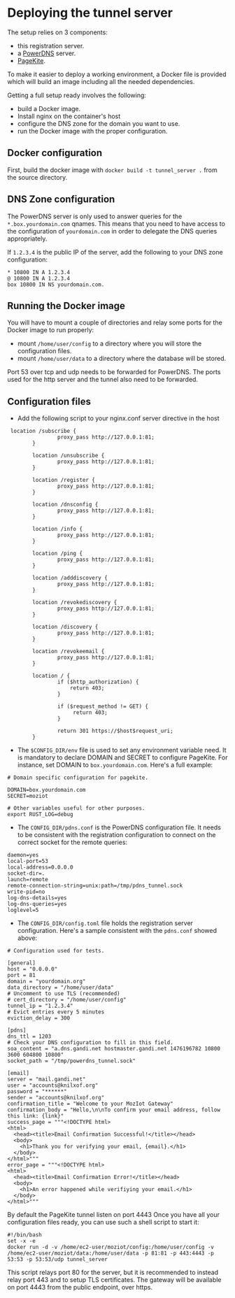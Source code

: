 # Deploying the tunnel server

The setup relies on 3 components:
- this registration server.
- a [PowerDNS](https://powerdns.com/) server.
- [PageKite](https://pagekite.net/).

To make it easier to deploy a working environment, a Docker file is provided which will build an image including all the needed dependencies.

Getting a full setup ready involves the following:
- build a Docker image.
- Install nginx on the container's host
- configure the DNS zone for the domain you want to use.
- run the Docker image with the proper configuration.

## Docker configuration

First, build the docker image with `docker build -t tunnel_server .` from the source directory.

## DNS Zone configuration

The PowerDNS server is only used to answer queries for the `*.box.yourdomain.com` qnames. This means that you need to have access to the configuration of `yourdomain.com` in order to delegate the DNS queries appropriately.

If `1.2.3.4` is the public IP of the server, add the following to your DNS zone configuration:
```
* 10800 IN A 1.2.3.4
@ 10800 IN A 1.2.3.4
box 10800 IN NS yourdomain.com.
```

## Running the Docker image

You will have to mount a couple of directories and relay some ports for the Docker image to run properly:
- mount `/home/user/config` to a directory where you will store the configuration files.
- mount `/home/user/data` to a directory where the database will be stored.

Port 53 over tcp and udp needs to be forwarded for PowerDNS. The ports used for the http server and the tunnel also need to be forwarded.

## Configuration files


* Add the following script to your nginx.conf server directive in the host
```
 location /subscribe {
                proxy_pass http://127.0.0.1:81;
        }

        location /unsubscribe {
                proxy_pass http://127.0.0.1:81;
        }

        location /register {
                proxy_pass http://127.0.0.1:81;
        }

        location /dnsconfig {
                proxy_pass http://127.0.0.1:81;
        }

        location /info {
                proxy_pass http://127.0.0.1:81;
        }

        location /ping {
                proxy_pass http://127.0.0.1:81;
        }

        location /adddiscovery {
                proxy_pass http://127.0.0.1:81;
        }

        location /revokediscovery {
                proxy_pass http://127.0.0.1:81;
        }

        location /discovery {
                proxy_pass http://127.0.0.1:81;
        }

        location /revokeemail {
                proxy_pass http://127.0.0.1:81;
        }

      	location / {
                if ($http_authorization) {
                    return 403;
                }
    
                if ($request_method != GET) {
                     return 403;
                }
                    
                return 301 https://$host$request_uri;
      	}
```

* The `$CONFIG_DIR/env` file is used to set any environment variable need. It is mandatory to declare DOMAIN and SECRET to configure PageKite. For instance, set DOMAIN to `box.yourdomain.com`. Here's a full example:
```
# Domain specific configuration for pagekite.

DOMAIN=box.yourdomain.com
SECRET=moziot

# Other variables useful for other purposes.
export RUST_LOG=debug
```

* The `CONFIG_DIR/pdns.conf` is the PowerDNS configuration file. It needs to be consistent with the registration configuration to connect on the correct socket for the remote queries:
```
daemon=yes
local-port=53
local-address=0.0.0.0
socket-dir=.
launch=remote
remote-connection-string=unix:path=/tmp/pdns_tunnel.sock
write-pid=no
log-dns-details=yes
log-dns-queries=yes
loglevel=5

```

* The `CONFIG_DIR/config.toml` file holds the registration server configuration. Here's a sample consistent with the `pdns.conf` showed above:
```
# Configuration used for tests.

[general]
host = "0.0.0.0"
port = 81
domain = "yourdomain.org"
data_directory = "/home/user/data"
# Uncomment to use TLS (recommended)
# cert_directory = "/home/user/config"
tunnel_ip = "1.2.3.4"
# Evict entries every 5 minutes
eviction_delay = 300

[pdns]
dns_ttl = 1203
# Check your DNS configuration to fill in this field.
soa_content = "a.dns.gandi.net hostmaster.gandi.net 1476196782 10800 3600 604800 10800"
socket_path = "/tmp/powerdns_tunnel.sock"

[email]
server = "mail.gandi.net"
user = "accounts@knilxof.org"
password = "******"
sender = "accounts@knilxof.org"
confirmation_title = "Welcome to your MozIot Gateway"
confirmation_body = "Hello,\n\nTo confirm your email address, follow this link: {link}"
success_page = """<!DOCTYPE html>
<html>
  <head><title>Email Confirmation Successful!</title></head>
  <body>
    <h1>Thank you for verifying your email, {email}.</h1>
  </body>
</html>"""
error_page = """<!DOCTYPE html>
<html>
  <head><title>Email Confirmation Error!</title></head>
  <body>
    <h1>An error happened while verifiying your email.</h1>
  </body>
</html>"""

```

By default the PageKite tunnel listen on port 4443
Once you have all your configuration files ready, you can use such a shell script to start it:

```
#!/bin/bash
set -x -e
docker run -d -v /home/ec2-user/moziot/config:/home/user/config -v /home/ec2-user/moziot/data:/home/user/data -p 81:81 -p 443:4443 -p 53:53 -p 53:53/udp tunnel_server
```
This script relays port 80 for the server, but it is recommended to instead relay port 443 and to setup TLS certificates. The gateway will be available on port 4443 from the public endpoint, over https.
